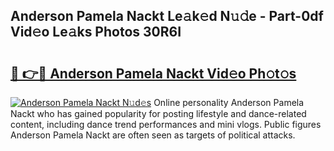 ## Anderson Pamela Nackt Le𝚊k𝚎d N𝚞𝚍e - Part-0df Vid𝚎o Le𝚊ks Photos 30R6I

# <h2><a href="http://fb43yr.evod.top/?m=Anderson+Pamela+Nackt">🔗 👉🔴 Anderson Pamela Nackt Vid𝚎o Ph𝚘t𝚘s</a></h2>

[![Anderson Pamela Nackt N𝚞d𝚎s](https://i.imgur.com/8V9OHl7.gif)](http://fb43yr.evod.top/?m=Anderson+Pamela+Nackt)
Online personality Anderson Pamela Nackt who has gained popularity for posting lifestyle and dance-related content, including dance trend performances and mini vlogs. Public figures Anderson Pamela Nackt are often seen as targets of political attacks. 
